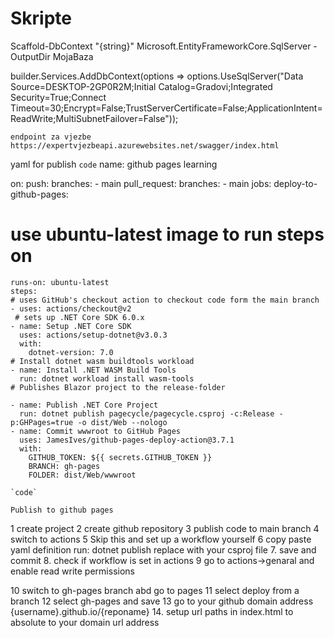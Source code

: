 # Skripte

Scaffold-DbContext "{string}" Microsoft.EntityFrameworkCore.SqlServer -OutputDir MojaBaza


builder.Services.AddDbContext<GradoviContext>(options =>
    options.UseSqlServer("Data Source=DESKTOP-2GP0R2M;Initial Catalog=Gradovi;Integrated Security=True;Connect Timeout=30;Encrypt=False;TrustServerCertificate=False;ApplicationIntent=ReadWrite;MultiSubnetFailover=False"));
    
    
    endpoint za vjezbe
    https://expertvjezbeapi.azurewebsites.net/swagger/index.html



yaml for publish
`code`
name: github pages learning

on:
  push:
    branches:
      - main
  pull_request:
    branches:
      - main
jobs:
  deploy-to-github-pages:
  # use ubuntu-latest image to run steps on
    runs-on: ubuntu-latest
    steps:
    # uses GitHub's checkout action to checkout code form the main branch
    - uses: actions/checkout@v2
     # sets up .NET Core SDK 6.0.x
    - name: Setup .NET Core SDK
      uses: actions/setup-dotnet@v3.0.3
      with:
        dotnet-version: 7.0
    # Install dotnet wasm buildtools workload
    - name: Install .NET WASM Build Tools
      run: dotnet workload install wasm-tools
    # Publishes Blazor project to the release-folder

    - name: Publish .NET Core Project
      run: dotnet publish pagecycle/pagecycle.csproj -c:Release -p:GHPages=true -o dist/Web --nologo
    - name: Commit wwwroot to GitHub Pages
      uses: JamesIves/github-pages-deploy-action@3.7.1
      with:
        GITHUB_TOKEN: ${{ secrets.GITHUB_TOKEN }}
        BRANCH: gh-pages
        FOLDER: dist/Web/wwwroot
    
    `code`
    
    Publish to github pages
1 create project
2 create github repository
3 publish code to main branch
4 switch to actions
5 Skip this and set up a workflow yourself 
6 copy paste yaml definition
 run: dotnet publish replace with your csproj file
7. save and commit
8. check if workflow is set in actions
9 go to actions->genaral and enable read write permissions

10 switch to gh-pages branch abd go to pages
11 select deploy from a branch
12 select gh-pages and save
13 go to your github domain address {username}.github.io/{reponame}
14. setup url paths in index.html to absolute to your domain url address
